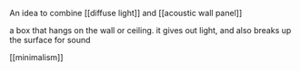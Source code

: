 An idea to combine [[diffuse light]] and [[acoustic wall panel]]

a box that hangs on the wall or ceiling. it gives out light, and also breaks up the surface for sound

[[minimalism]]